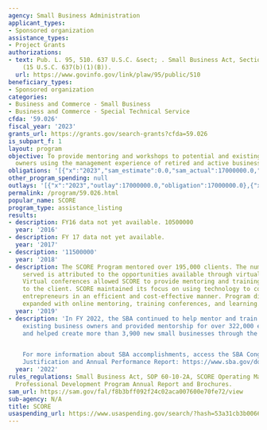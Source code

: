 ```yaml
---
agency: Small Business Administration
applicant_types:
- Sponsored organization
assistance_types:
- Project Grants
authorizations:
- text: Pub. L. 95, 510. 637 U.S.C. &sect; . Small Business Act, Section 8(b)(1)(B)
    (15 U.S.C. 637(b)(1)(B)).
  url: https://www.govinfo.gov/link/plaw/95/public/510
beneficiary_types:
- Sponsored organization
categories:
- Business and Commerce - Small Business
- Business and Commerce - Special Technical Service
cfda: '59.026'
fiscal_year: '2023'
grants_url: https://grants.gov/search-grants?cfda=59.026
is_subpart_f: 1
layout: program
objective: To provide mentoring and workshops to potential and existing small business
  owners using the management experience of retired and active business professionals.
obligations: '[{"x":"2023","sam_estimate":0.0,"sam_actual":17000000.0,"usa_spending_actual":17000000.0},{"x":"2024","sam_estimate":0.0,"sam_actual":10200000.0,"usa_spending_actual":17000000.0},{"x":"2025","sam_estimate":0.0,"sam_actual":0.0,"usa_spending_actual":0.0}]'
other_program_spending: null
outlays: '[{"x":"2023","outlay":17000000.0,"obligation":17000000.0},{"x":"2024","outlay":12957140.0,"obligation":17000000.0},{"x":"2025","outlay":0.0,"obligation":0.0}]'
permalink: /program/59.026.html
popular_name: SCORE
program_type: assistance_listing
results:
- description: FY16 data not yet available. 10500000
  year: '2016'
- description: FY 17 data not yet available.
  year: '2017'
- description: '11500000'
  year: '2018'
- description: The SCORE Program mentored over 195,000 clients. The number of clients
    served is attributed to the opportunities available through virtual training conferences.
    Virtual conferences allowed SCORE to provide mentoring and training when convenient
    to the client. SCORE maintained its focus on using technology to connect to America’s
    entrepreneurs in an efficient and cost-effective manner. Program digital services
    expanded with online mentoring, training conferences, and learning.
  year: '2019'
- description: 'In FY 2022, the SBA continued to help mentor and train aspiring and
    existing business owners and provided mentorship for over 322,000 entrepreneurs
    and helped create more than 3,900 new small businesses through the SCORE program.


    For more information about SBA accomplishments, access the SBA Congressional Budget
    Justification and Annual Performance Report: https://www.sba.gov/document/report-congressional-budget-justification-annual-performance-report'
  year: '2022'
rules_regulations: Small Business Act, SOP 60-10-2A, SCORE Operating Manual, Counselor's
  Professional Development Program Annual Report and Brochures.
sam_url: https://sam.gov/fal/f8b3bff092f24c02aca007600e70fe72/view
sub-agency: N/A
title: SCORE
usaspending_url: https://www.usaspending.gov/search/?hash=53a31cb3b006655290d4863997e64cc2
---
```

